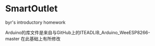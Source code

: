 # SmartOutlet
byr's introductory homework

Arduino的库文件是来自与GitHub上的ITEADLIB_Arduino_WeeESP8266-master
在此基础上有所修改
